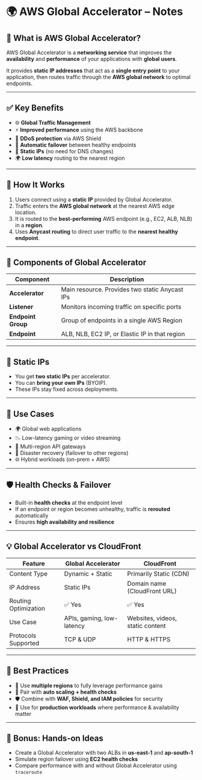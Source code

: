 
# 🌍 AWS Global Accelerator – Notes

## 🚀 What is AWS Global Accelerator?

AWS Global Accelerator is a **networking service** that improves the **availability** and **performance** of your applications with **global users**.

It provides **static IP addresses** that act as a **single entry point** to your application, then routes traffic through the **AWS global network** to optimal endpoints.

---

## ✅ Key Benefits

- 🌐 **Global Traffic Management**
- ⚡ **Improved performance** using the AWS backbone
- 🛑 **DDoS protection** via AWS Shield
- 🔁 **Automatic failover** between healthy endpoints
- 📌 **Static IPs** (no need for DNS changes)
- 🌍 **Low latency** routing to the nearest region

---

## 🔧 How It Works

1. Users connect using a **static IP** provided by Global Accelerator.
2. Traffic enters the **AWS global network** at the nearest AWS edge location.
3. It is routed to the **best-performing** AWS endpoint (e.g., EC2, ALB, NLB) in a **region**.
4. Uses **Anycast routing** to direct user traffic to the **nearest healthy endpoint**.

---

## 🧱 Components of Global Accelerator

| Component         | Description |
|------------------|-------------|
| **Accelerator**   | Main resource. Provides two static Anycast IPs |
| **Listener**      | Monitors incoming traffic on specific ports |
| **Endpoint Group**| Group of endpoints in a single AWS Region |
| **Endpoint**      | ALB, NLB, EC2 IP, or Elastic IP in that region |

---

## 📌 Static IPs

- You get **two static IPs** per accelerator.
- You can **bring your own IPs** (BYOIP).
- These IPs stay fixed across deployments.

---

## 🧠 Use Cases

- 🌍 Global web applications
- 📉 Low-latency gaming or video streaming
- 💼 Multi-region API gateways
- 🔁 Disaster recovery (failover to other regions)
- 🌐 Hybrid workloads (on-prem + AWS)

---

## 🛡️ Health Checks & Failover

- Built-in **health checks** at the endpoint level
- If an endpoint or region becomes unhealthy, traffic is **rerouted** automatically
- Ensures **high availability and resilience**

---

## 💡 Global Accelerator vs CloudFront

| Feature              | Global Accelerator           | CloudFront                         |
|----------------------|------------------------------|-------------------------------------|
| Content Type         | Dynamic + Static             | Primarily Static (CDN)              |
| IP Address           | Static IPs                   | Domain name (CloudFront URL)        |
| Routing Optimization | ✅ Yes                        | ✅ Yes                              |
| Use Case             | APIs, gaming, low-latency    | Websites, videos, static content    |
| Protocols Supported  | TCP & UDP                    | HTTP & HTTPS                        |

---

## 📘 Best Practices

- 🧭 Use **multiple regions** to fully leverage performance gains
- 🔁 Pair with **auto scaling + health checks**
- 🛡️ Combine with **WAF, Shield, and IAM policies** for security
- 💼 Use for **production workloads** where performance & availability matter

---

## 🧪 Bonus: Hands-on Ideas

- Create a Global Accelerator with two ALBs in **us-east-1** and **ap-south-1**
- Simulate region failover using **EC2 health checks**
- Compare performance with and without Global Accelerator using `traceroute`

